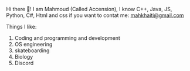 Hi there 👋! I am Mahmoud (Called Accension), I know C++, Java, JS, Python, C#, Html and css
if you want to contat me: mahkhaiti@gmail.com

Things I like:
1. Coding and programming and development
2. OS engineering
3. skateboarding
4. Biology
5. Discord
